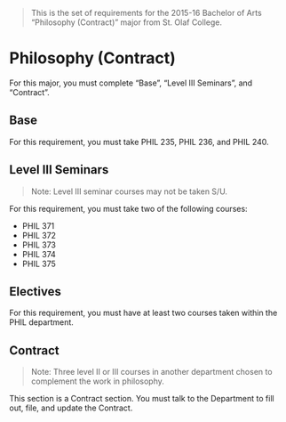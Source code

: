 > This is the set of requirements for the 2015-16 Bachelor of Arts “Philosophy
> (Contract)” major from St. Olaf College.

# Philosophy (Contract)
For this major, you must complete “Base”, “Level III Seminars”, and “Contract”.

## Base
For this requirement, you must take PHIL 235, PHIL 236, and PHIL 240.


## Level III Seminars
> Note: Level III seminar courses may not be taken S/U.

For this requirement, you must take two of the following courses:

- PHIL 371
- PHIL 372
- PHIL 373
- PHIL 374
- PHIL 375


## Electives
For this requirement, you must have at least two courses taken within the PHIL department.


## Contract
> Note: Three level II or III courses in another department chosen to complement
> the work in philosophy.

This section is a Contract section. You must talk to the Department to fill out,
file, and update the Contract.

